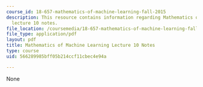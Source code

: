 ```yaml
---
course_id: 18-657-mathematics-of-machine-learning-fall-2015
description: This resource contains information regarding Mathematics of machine learning
  lecture 10 notes.
file_location: /coursemedia/18-657-mathematics-of-machine-learning-fall-2015/566289985bff05b214ccf11cbec4e94a_MIT18_657F15_L10.pdf
file_type: application/pdf
layout: pdf
title: Mathematics of Machine Learning Lecture 10 Notes
type: course
uid: 566289985bff05b214ccf11cbec4e94a

---
```

None